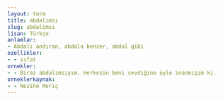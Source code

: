 ```yaml
---
layout: term
title: abdalımsı
slug: abdalimsi
lisan: Türkçe
anlamlar:
- Abdalı andıran, abdala benzer, abdal gibi
ozellikler:
- - sıfat
ornekler:
- - Biraz abdalımsıyım. Herkesin beni sevdiğine öyle inanmışım ki.
orneklerkaynak:
- - Nezihe Meriç
---
```

